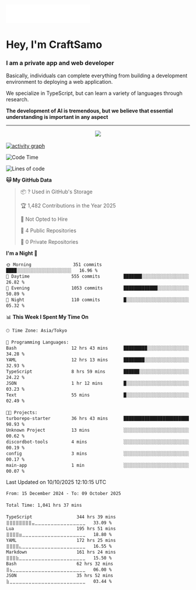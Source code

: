 <img src="images/header.svg"></img>

# Hey, I'm CraftSamo

### I am a private app and web developer

Basically, individuals can complete everything from building a development
environment to deploying a web application.

We specialize in TypeScript, but can learn a variety of languages through
research.

**The development of AI is tremendous, but we believe that essential
understanding is important in any aspect**

---

<p align="center">
  <img alig src="https://github-profile-trophy.vercel.app/?username=craftsamo&theme=onedark&column=-1" />
</p>

[![activity graph](https://github-readme-activity-graph.vercel.app/graph?username=craftsamo&theme=github-dark-dimmed&custom_title=Guilyx%20Activity%20Graph&hide_border=true)](https://github.com/ashutosh00710/github-readme-activity-graph)

<!--START_SECTION:waka-->
![Code Time](http://img.shields.io/badge/Code%20Time-1%2C032%20hrs%2030%20mins-blue)

![Lines of code](https://img.shields.io/badge/From%20Hello%20World%20I%27ve%20Written-600.7%20thousand%20lines%20of%20code-blue)

**🐱 My GitHub Data** 

> 📦 ? Used in GitHub's Storage 
 > 
> 🏆 1,482 Contributions in the Year 2025
 > 
> 🚫 Not Opted to Hire
 > 
> 📜 4 Public Repositories 
 > 
> 🔑 0 Private Repositories 
 > 
**I'm a Night 🦉** 

```text
🌞 Morning                351 commits         ████░░░░░░░░░░░░░░░░░░░░░   16.96 % 
🌆 Daytime                555 commits         ███████░░░░░░░░░░░░░░░░░░   26.82 % 
🌃 Evening                1053 commits        █████████████░░░░░░░░░░░░   50.89 % 
🌙 Night                  110 commits         █░░░░░░░░░░░░░░░░░░░░░░░░   05.32 % 
```


📊 **This Week I Spent My Time On** 

```text
🕑︎ Time Zone: Asia/Tokyo

💬 Programming Languages: 
Bash                     12 hrs 43 mins      █████████░░░░░░░░░░░░░░░░   34.28 % 
YAML                     12 hrs 13 mins      ████████░░░░░░░░░░░░░░░░░   32.93 % 
TypeScript               8 hrs 59 mins       ██████░░░░░░░░░░░░░░░░░░░   24.22 % 
JSON                     1 hr 12 mins        █░░░░░░░░░░░░░░░░░░░░░░░░   03.23 % 
Text                     55 mins             █░░░░░░░░░░░░░░░░░░░░░░░░   02.49 % 

🐱‍💻 Projects: 
turborepo-starter        36 hrs 43 mins      █████████████████████████   98.93 % 
Unknown Project          13 mins             ░░░░░░░░░░░░░░░░░░░░░░░░░   00.62 % 
discordbot-tools         4 mins              ░░░░░░░░░░░░░░░░░░░░░░░░░   00.19 % 
config                   3 mins              ░░░░░░░░░░░░░░░░░░░░░░░░░   00.17 % 
main-app                 1 min               ░░░░░░░░░░░░░░░░░░░░░░░░░   00.07 % 
```


 Last Updated on 10/10/2025 12:10:15 UTC
<!--END_SECTION:waka-->

<!--START_SECTION:waka-simple-->

```text
From: 15 December 2024 - To: 09 October 2025

Total Time: 1,041 hrs 37 mins

TypeScript                 344 hrs 39 mins ⣿⣿⣿⣿⣿⣿⣿⣿⣤⣀⣀⣀⣀⣀⣀⣀⣀⣀⣀⣀⣀⣀⣀⣀⣀   33.09 %
Lua                        195 hrs 51 mins ⣿⣿⣿⣿⣶⣀⣀⣀⣀⣀⣀⣀⣀⣀⣀⣀⣀⣀⣀⣀⣀⣀⣀⣀⣀   18.80 %
YAML                       172 hrs 25 mins ⣿⣿⣿⣿⣄⣀⣀⣀⣀⣀⣀⣀⣀⣀⣀⣀⣀⣀⣀⣀⣀⣀⣀⣀⣀   16.55 %
Markdown                   161 hrs 24 mins ⣿⣿⣿⣷⣀⣀⣀⣀⣀⣀⣀⣀⣀⣀⣀⣀⣀⣀⣀⣀⣀⣀⣀⣀⣀   15.50 %
Bash                       62 hrs 32 mins  ⣿⣦⣀⣀⣀⣀⣀⣀⣀⣀⣀⣀⣀⣀⣀⣀⣀⣀⣀⣀⣀⣀⣀⣀⣀   06.00 %
JSON                       35 hrs 52 mins  ⣷⣀⣀⣀⣀⣀⣀⣀⣀⣀⣀⣀⣀⣀⣀⣀⣀⣀⣀⣀⣀⣀⣀⣀⣀   03.44 %
```

<!--END_SECTION:waka-simple-->
